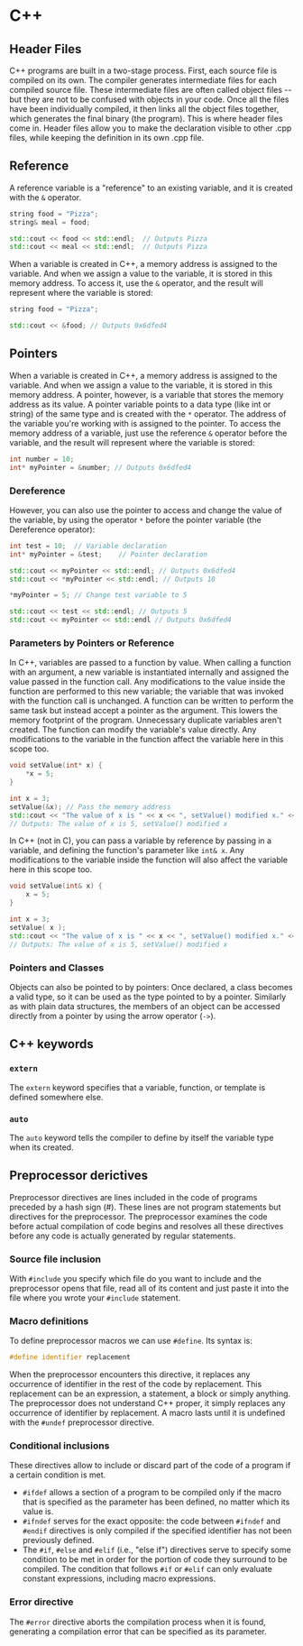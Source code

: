 # C++


## Header Files
C++ programs are built in a two-stage process. First, each source file is compiled on its own. The compiler generates intermediate files for each compiled source file. These intermediate files are often called object files -- but they are not to be confused with objects in your code. Once all the files have been individually compiled, it then links all the object files together, which generates the final binary (the program). This is where header files come in. Header files allow you to make the declaration visible to other .cpp files, while keeping the definition in its own .cpp file.

## Reference
A reference variable is a "reference" to an existing variable, and it is created with the `&` operator.
```C++
string food = "Pizza";
string& meal = food;

std::cout << food << std::endl;  // Outputs Pizza
std::cout << meal << std::endl;  // Outputs Pizza
```
When a variable is created in C++, a memory address is assigned to the variable. And when we assign a value to the variable, it is stored in this memory address. To access it, use the `&` operator, and the result will represent where the variable is stored:
```C++
string food = "Pizza";

std::cout << &food; // Outputs 0x6dfed4
```


## Pointers
When a variable is created in C++, a memory address is assigned to the variable. And when we assign a value to the variable, it is stored in this memory address. A pointer, however, is a variable that stores the memory address as its value. A pointer variable points to a data type (like int or string) of the same type and is created with the `*` operator. The address of the variable you're working with is assigned to the pointer. To access the memory address of a variable, just use the reference `&` operator before the variable, and the result will represent where the variable is stored:
```C++
int number = 10;
int* myPointer = &number; // Outputs 0x6dfed4
```

### Dereference
However, you can also use the pointer to access and change the value of the variable, by using the operator `*` before the pointer variable (the Dereference operator):
```C++
int test = 10;  // Variable declaration
int* myPointer = &test;    // Pointer declaration

std::cout << myPointer << std::endl; // Outputs 0x6dfed4
std::cout << *myPointer << std::endl; // Outputs 10

*myPointer = 5; // Change test variable to 5

std::cout << test << std::endl; // Outputs 5
std::cout << myPointer << std::endl // Outputs 0x6dfed4
```

### Parameters by Pointers or Reference
In C++, variables are passed to a function by value. When calling a function with an argument, a new variable is instantiated internally and assigned the value passed in the function call. Any modifications to the value inside the function are performed to this new variable; the variable that was invoked with the function call is unchanged.
A function can be written to perform the same task but instead accept a pointer as the argument. This lowers the memory footprint of the program. Unnecessary duplicate variables aren't created. The function can modify the variable's value directly. Any modifications to the variable in the function affect the variable here in this scope too.
```c++
void setValue(int* x) {
    *x = 5;
}

int x = 3;
setValue(&x); // Pass the memory address
std::cout << "The value of x is " << x << ", setValue() modified x." << std::endl;
// Outputs: The value of x is 5, setValue() modified x
```

In C++ (not in C), you can pass a variable by reference by passing in a variable,
and defining the function's parameter like `int& x`. Any modifications to the variable inside the function will also affect the variable here in this scope too.

```c++
void setValue(int& x) {
    x = 5;
}

int x = 3;
setValue( x );
std::cout << "The value of x is " << x << ", setValue() modified x." << std::endl;
// Outputs: The value of x is 5, setValue() modified x
```

### Pointers and Classes
Objects can also be pointed to by pointers: Once declared, a class becomes a valid type, so it can be used as the type pointed to by a pointer. Similarly as with plain data structures, the members of an object can be accessed directly from a pointer by using the arrow operator (`->`).


## C++ keywords

### `extern`
The `extern` keyword specifies that a variable, function, or template is defined somewhere else.

### `auto`
The `auto` keyword tells the compiler to define by itself the variable type when its created.


## Preprocessor derictives
Preprocessor directives are lines included in the code of programs preceded by a hash sign (#). These lines are not program statements but directives for the preprocessor. The preprocessor examines the code before actual compilation of code begins and resolves all these directives before any code is actually generated by regular statements.

### Source file inclusion
With `#include` you specify which file do you want to include and the preprocessor opens that file, read all of its content and just paste it into the file where you wrote your `#include` statement.

### Macro definitions
To define preprocessor macros we can use `#define`. Its syntax is:
```C++
#define identifier replacement
```
When the preprocessor encounters this directive, it replaces any occurrence of identifier in the rest of the code by replacement. This replacement can be an expression, a statement, a block or simply anything. The preprocessor does not understand C++ proper, it simply replaces any occurrence of identifier by replacement. A macro lasts until it is undefined with the `#undef` preprocessor directive.

### Conditional inclusions
These directives allow to include or discard part of the code of a program if a certain condition is met.

- `#ifdef` allows a section of a program to be compiled only if the macro that is specified as the parameter has been defined, no matter which its value is.
- `#ifndef` serves for the exact opposite: the code between `#ifndef` and `#endif` directives is only compiled if the specified identifier has not been previously defined.
- The `#if`, `#else` and `#elif` (i.e., "else if") directives serve to specify some condition to be met in order for the portion of code they surround to be compiled. The condition that follows `#if` or `#elif` can only evaluate constant expressions, including macro expressions.

### Error directive
The `#error` directive aborts the compilation process when it is found, generating a compilation error that can be specified as its parameter.
